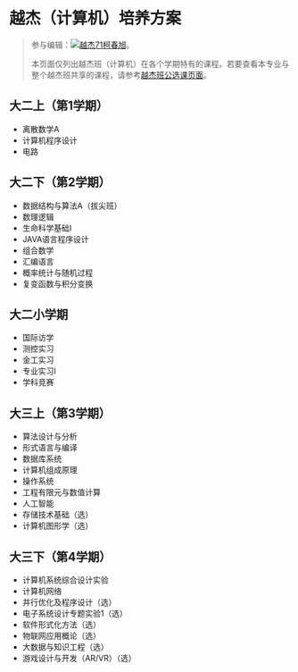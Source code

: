 # 越杰（计算机）培养方案
> 参与编辑：[![越杰71柯春旭](person)](@kechunxu)。
> 
> 本页面仅列出越杰班（计算机）在各个学期特有的课程。若要查看本专业与整个越杰班共享的课程，请参考[越杰班公选课页面](/program/yuejie)。

## 大二上（第1学期）
- 离散数学A
- 计算机程序设计
- 电路

## 大二下（第2学期）
- 数据结构与算法A（拔尖班）
- 数理逻辑
- 生命科学基础Ⅰ
- JAVA语言程序设计
- 组合数学
- 汇编语言
- 概率统计与随机过程
- 复变函数与积分变换

## 大二小学期
- 国际访学
- 测控实习
- 金工实习
- 专业实习Ⅰ
- 学科竞赛

## 大三上（第3学期）
- 算法设计与分析
- 形式语言与编译
- 数据库系统
- 计算机组成原理
- 操作系统
- 工程有限元与数值计算
- 人工智能
- 存储技术基础（选）
- 计算机图形学（选）

## 大三下（第4学期）
- 计算机系统综合设计实验
- 计算机网络
- 并行优化及程序设计（选）
- 电子系统设计专题实验1（选）
- 软件形式化方法（选）
- 物联网应用概论（选）
- 大数据与知识工程（选）
- 游戏设计与开发（AR/VR）（选）
